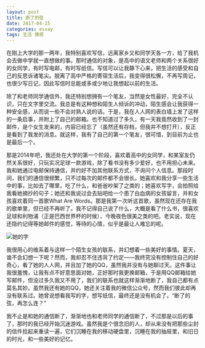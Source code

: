 ```yaml
---
layout: post
title: 断了的弦
date: 2017-04-15
categories: essay
tags: 生活 情感
---
```


在刚上大学的那一两年，我特别喜欢写信，远离家乡又和同学天各一方，给了我机会去做中学就一直想做的事。那时通信的对象，是高中的语文老师和两个关系很好的女同学，有时写电邮，有时写纸信。写信可以让我静下心来，把生活的感受和自己的反思诉诸笔尖。脱离了高中严格的寄宿生活后，我变得很松懈，不再写周记，也很少写日记，因此写信时总能或多或少地让我想起以前的生活。

除了和老师同学通信外，我还特别想拥有一个笔友，当然是女性最好，完全不认识，只在文字里交流。我总是有这种想和陌生人倾诉的冲动，陌生感会让我获得一种安全感，从而说一些不会对熟人说的话。于是，我在人人网的表白墙上发了这样的一条启事，并附上了自己的邮箱。也不知道过了多久，有一天我竟然收到了一封邮件，是个女生发来的，内容已经忘了（虽然还有存档，但我并不想打开），反正是看到了我发的消息。就这样，我有了自己的第一个笔友，很可惜，到目前为止也是最后一个。

那是2014年吧，我还处在大学的第一个阶段，喜欢着高中的女同学，和某室友仍然关系很好，只玩实况足球一款游戏，除了看书没有多少爱好，也不用担心未来。我和她通过电邮保持通信，并约好不加其他联系方式，不询问个人信息。那段时间，我们的通信很频繁，只不过每次的邮件都不会很长。她喜欢和我分享一些生活中的事，比如去了哪里，吃了什么，和爸爸吵架了之类的；她喜欢写字，会拍照给我看她摘抄的句子；她还和我说过会去贴吧给一个患了白血病的女孩留言，并和女孩喜欢着同一首歌What Are Words。那是我第一次听这首歌，虽然现在还存在我的歌单里，但已经不再听了。我不记得自己说了什么，大概是看了什么书，很喜欢足球和利物浦（正是巴西世界杯的时候），今晚夜色很美之类的吧。老实说，现在还隐约记得等她邮件的感觉，等待的心情，似乎是最让人难忘的呢。

![她的字](https://i.imgur.com/O5bTupN.jpg "她的字")

我很用心的维系着与这样一个陌生女孩的联系，并幻想着一些美好的事情。夏天，谁不会幻想一下呢？然而，我却忍不住违背了约定——我终究没有控制住自己的好奇心，看了她的人人网，并且加了她的QQ，虽然我并没有与她聊过天。这件事让我很羞愧，让我有点不好意思面对她，正好那时我更换邮箱，于是用QQ邮箱给她写邮件，但没过多久我又不用了，我们的联系也就这样渐渐地断了，我自己都有点莫名其妙。虽然我还有她的QQ，她还关注着我的微信公众号，然而我们彼此却再没有联系过。她曾说想看我写的字，想写纸信，最终还是没有机会了。“断了的弦，再怎么连？”

我不止是和她的通信断了，渐渐地也和老师同学的通信断了，不过那是以后的事了，那时的我已经开始沉迷游戏。虽然我是个很念旧的人，却从来没有把那些尘封的信件拾起来重读一遍，它们沉睡在我的移动硬盘里，沉睡在我的抽屉里，和旧日的时光，和一些美好的记忆。
